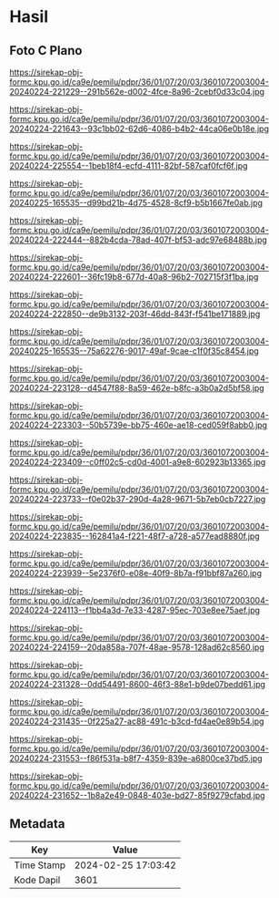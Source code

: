 # Hasil

## Foto C Plano

https://sirekap-obj-formc.kpu.go.id/ca9e/pemilu/pdpr/36/01/07/20/03/3601072003004-20240224-221229--291b562e-d002-4fce-8a96-2cebf0d33c04.jpg

https://sirekap-obj-formc.kpu.go.id/ca9e/pemilu/pdpr/36/01/07/20/03/3601072003004-20240224-221643--93c1bb02-62d6-4086-b4b2-44ca06e0b18e.jpg

https://sirekap-obj-formc.kpu.go.id/ca9e/pemilu/pdpr/36/01/07/20/03/3601072003004-20240224-225554--1beb18f4-ecfd-4111-82bf-587caf0fcf6f.jpg

https://sirekap-obj-formc.kpu.go.id/ca9e/pemilu/pdpr/36/01/07/20/03/3601072003004-20240225-165535--d99bd21b-4d75-4528-8cf9-b5b1667fe0ab.jpg

https://sirekap-obj-formc.kpu.go.id/ca9e/pemilu/pdpr/36/01/07/20/03/3601072003004-20240224-222444--882b4cda-78ad-407f-bf53-adc97e68488b.jpg

https://sirekap-obj-formc.kpu.go.id/ca9e/pemilu/pdpr/36/01/07/20/03/3601072003004-20240224-222601--36fc19b8-677d-40a8-96b2-702715f3f1ba.jpg

https://sirekap-obj-formc.kpu.go.id/ca9e/pemilu/pdpr/36/01/07/20/03/3601072003004-20240224-222850--de9b3132-203f-46dd-843f-f541be171889.jpg

https://sirekap-obj-formc.kpu.go.id/ca9e/pemilu/pdpr/36/01/07/20/03/3601072003004-20240225-165535--75a62276-9017-49af-9cae-c1f0f35c8454.jpg

https://sirekap-obj-formc.kpu.go.id/ca9e/pemilu/pdpr/36/01/07/20/03/3601072003004-20240224-223128--d4547f88-8a59-462e-b8fc-a3b0a2d5bf58.jpg

https://sirekap-obj-formc.kpu.go.id/ca9e/pemilu/pdpr/36/01/07/20/03/3601072003004-20240224-223303--50b5739e-bb75-460e-ae18-ced059f8abb0.jpg

https://sirekap-obj-formc.kpu.go.id/ca9e/pemilu/pdpr/36/01/07/20/03/3601072003004-20240224-223409--c0ff02c5-cd0d-4001-a9e8-602923b13365.jpg

https://sirekap-obj-formc.kpu.go.id/ca9e/pemilu/pdpr/36/01/07/20/03/3601072003004-20240224-223733--f0e02b37-290d-4a28-9671-5b7eb0cb7227.jpg

https://sirekap-obj-formc.kpu.go.id/ca9e/pemilu/pdpr/36/01/07/20/03/3601072003004-20240224-223835--162841a4-f221-48f7-a728-a577ead8880f.jpg

https://sirekap-obj-formc.kpu.go.id/ca9e/pemilu/pdpr/36/01/07/20/03/3601072003004-20240224-223939--5e2376f0-e08e-40f9-8b7a-f91bbf87a260.jpg

https://sirekap-obj-formc.kpu.go.id/ca9e/pemilu/pdpr/36/01/07/20/03/3601072003004-20240224-224113--f1bb4a3d-7e33-4287-95ec-703e8ee75aef.jpg

https://sirekap-obj-formc.kpu.go.id/ca9e/pemilu/pdpr/36/01/07/20/03/3601072003004-20240224-224159--20da858a-707f-48ae-9578-128ad62c8560.jpg

https://sirekap-obj-formc.kpu.go.id/ca9e/pemilu/pdpr/36/01/07/20/03/3601072003004-20240224-231328--0dd54491-8600-46f3-88e1-b9de07bedd61.jpg

https://sirekap-obj-formc.kpu.go.id/ca9e/pemilu/pdpr/36/01/07/20/03/3601072003004-20240224-231435--0f225a27-ac88-491c-b3cd-fd4ae0e89b54.jpg

https://sirekap-obj-formc.kpu.go.id/ca9e/pemilu/pdpr/36/01/07/20/03/3601072003004-20240224-231553--f86f531a-b8f7-4359-839e-a6800ce37bd5.jpg

https://sirekap-obj-formc.kpu.go.id/ca9e/pemilu/pdpr/36/01/07/20/03/3601072003004-20240224-231652--1b8a2e49-0848-403e-bd27-85f9279cfabd.jpg


## Metadata

| Key        | Value               |
| ---------- | ------------------- |
| Time Stamp | 2024-02-25 17:03:42 |
| Kode Dapil | 3601                |




